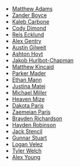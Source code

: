 * [Matthew Adams](https://github.com/Adam1354)
* [Zander Boyce]()
* [Kaleb Carbone](https://github.com/FailFasterStudios)
* [Cody Dimond]()
* [Reis Ecklund](https://github.com/ReisEcklund)
* [Alex Gentry](https://github.com/EnumclawBorn)
* [Austin Gilweit](https://github.com/Hizix-Dreadheart)
* [Ashton Hoyt]()
* [Jakob Hurlbot-Chapman]()
* [Matthew Kincaid]()
* [Parker Mader]()
* [Ethan Mann]()
* [Justina Matej]()
* [Michael Miller]()
* [Heaven Mize](https://github.com/myZer0soul0902)
* [Dakota Paris](https://github.com/lilpeep11-1)
* [Zaemeian Paris]()
* [Brayden Richardson](https://github.com/brayden1283)
* [Hayden Robinson](https://github.com/UnwantedGameMaker)
* [Jack Stencil](https://github.com/CarrackGames)
* [Gunnar Stuart]()
* [Logan Velez]()
* [Tyler Welch]()
* [Alex Young](https://github.com/young0904)
